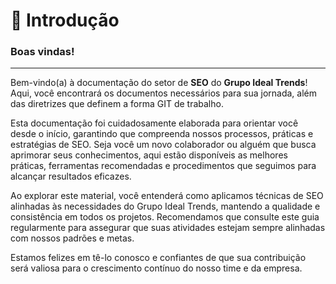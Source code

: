 # 🤝 Introdução

### Boas vindas!

***

Bem-vindo(a) à documentação do setor de **SEO** do **Grupo Ideal Trends**! Aqui, você encontrará os documentos necessários para sua jornada, além das diretrizes que definem a forma GIT de trabalho.

Esta documentação foi cuidadosamente elaborada para orientar você desde o início, garantindo que compreenda nossos processos, práticas e estratégias de SEO. Seja você um novo colaborador ou alguém que busca aprimorar seus conhecimentos, aqui estão disponíveis as melhores práticas, ferramentas recomendadas e procedimentos que seguimos para alcançar resultados eficazes.

Ao explorar este material, você entenderá como aplicamos técnicas de SEO alinhadas às necessidades do Grupo Ideal Trends, mantendo a qualidade e consistência em todos os projetos. Recomendamos que consulte este guia regularmente para assegurar que suas atividades estejam sempre alinhadas com nossos padrões e metas.

Estamos felizes em tê-lo conosco e confiantes de que sua contribuição será valiosa para o crescimento contínuo do nosso time e da empresa.




